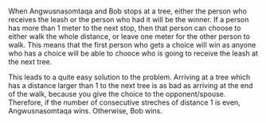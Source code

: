 # <A walk in the park>

When Angwusnasomtaqa and Bob stops at a tree, either the person who receives the leash or the person who had it will be the winner.  If a person has more than 1 meter to the next stop, then that person can choose to either walk the whole distance, or leave one meter for the other person to walk.  This means that the first person who gets a choice will win as anyone who has a choice will be able to chooce who is going to receive the leash at the next tree.  


This leads to a quite easy solution to the problem.  Arriving at a tree which has a distance larger than 1 to the next tree is as bad as arriving at the end of the walk, because you give the choice to the opponent/spouse.  Therefore, if the number of consecutive streches of distance 1 is even, Angwusnasomtaqa wins.  Otherwise, Bob wins.

